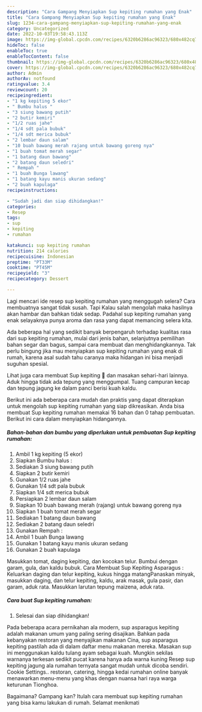```yaml
---
description: "Cara Gampang Menyiapkan Sup kepiting rumahan yang Enak"
title: "Cara Gampang Menyiapkan Sup kepiting rumahan yang Enak"
slug: 1234-cara-gampang-menyiapkan-sup-kepiting-rumahan-yang-enak
category: Uncategorized
date: 2022-10-03T19:58:43.113Z
image: https://img-global.cpcdn.com/recipes/6320b6286ac96323/680x482cq70/sup-kepiting-rumahan-foto-resep-utama.jpg
hideToc: false
enableToc: true
enableTocContent: false
thumbnail: https://img-global.cpcdn.com/recipes/6320b6286ac96323/680x482cq70/sup-kepiting-rumahan-foto-resep-utama.jpg
cover: https://img-global.cpcdn.com/recipes/6320b6286ac96323/680x482cq70/sup-kepiting-rumahan-foto-resep-utama.jpg
author: Admin
authorAv: notfound
ratingvalue: 3.4
reviewcount: 20
recipeingredient:
- "1 kg kepiting 5 ekor"
- " Bumbu halus "
- "3 siung bawang putih"
- "2 butir kemiri"
- "1/2 ruas jahe"
- "1/4 sdt pala bubuk"
- "1/4 sdt merica bubuk"
- "2 lembar daun salam"
- "10 buah bawang merah rajang untuk bawang goreng nya"
- "1 buah tomat merah segar"
- "1 batang daun bawang"
- "2 batang daun seledri"
- " Rempah "
- "1 buah Bunga lawang"
- "1 batang kayu manis ukuran sedang"
- "2 buah kapulaga"
recipeinstructions:

- "Sudah jadi dan siap dihidangkan!"
categories:
- Resep
tags:
- sup
- kepiting
- rumahan

katakunci: sup kepiting rumahan 
nutrition: 214 calories
recipecuisine: Indonesian
preptime: "PT33M"
cooktime: "PT45M"
recipeyield: "3"
recipecategory: Dessert

---
```



Lagi mencari ide resep sup kepiting rumahan yang menggugah selera? Cara membuatnya sangat tidak susah. Tapi Kalau salah mengolah maka hasilnya akan hambar dan bahkan tidak sedap. Padahal sup kepiting rumahan yang enak selayaknya punya aroma dan rasa yang dapat memancing selera kita.


Ada beberapa hal yang sedikit banyak berpengaruh terhadap kualitas rasa dari sup kepiting rumahan, mulai dari jenis bahan, selanjutnya pemilihan bahan segar dan bagus, sampai cara membuat dan menghidangkannya. Tak perlu bingung jika mau menyiapkan sup kepiting rumahan yang enak di rumah, karena asal sudah tahu caranya maka hidangan ini bisa menjadi suguhan spesial.

Lihat juga cara membuat Sup kepiting 🦀 dan masakan sehari-hari lainnya. Aduk hingga tidak ada tepung yang menggumpal. Tuang campuran kecap dan tepung jagung ke dalam panci berisi kuah kaldu.


Berikut ini ada beberapa cara mudah dan praktis yang dapat diterapkan untuk mengolah sup kepiting rumahan yang siap dikreasikan. Anda bisa membuat Sup kepiting rumahan memakai 16 bahan dan 0 tahap pembuatan. Berikut ini cara dalam menyiapkan hidangannya.

<!--inarticleads1-->

##### Bahan-bahan dan bumbu yang diperlukan untuk pembuatan Sup kepiting rumahan:

1. Ambil 1 kg kepiting (5 ekor)
1. Siapkan  Bumbu halus :
1. Sediakan 3 siung bawang putih
1. Siapkan 2 butir kemiri
1. Gunakan 1/2 ruas jahe
1. Gunakan 1/4 sdt pala bubuk
1. Siapkan 1/4 sdt merica bubuk
1. Persiapkan 2 lembar daun salam
1. Siapkan 10 buah bawang merah (rajang) untuk bawang goreng nya
1. Siapkan 1 buah tomat merah segar
1. Sediakan 1 batang daun bawang
1. Sediakan 2 batang daun seledri
1. Gunakan  Rempah :
1. Ambil 1 buah Bunga lawang
1. Gunakan 1 batang kayu manis ukuran sedang
1. Gunakan 2 buah kapulaga


Masukkan tomat, daging kepiting, dan kocokan telur. Bumbui dengan garam, gula, dan kaldu bubuk. Cara Membuat Sup Kepiting Asparagus : Keluarkan daging dan telur kepiting, kukus hingga matangPanaskan minyak, masukkan daging, dan telur kepiting, kaldu, arak masak, gula pasir, dan garam, aduk rata. Masukkan larutan tepung maizena, aduk rata. 

<!--inarticleads2-->

##### Cara buat Sup kepiting rumahan:


1. Selesai dan siap dihidangkan!

Pada beberapa acara pernikahan ala modern, sup asparagus kepiting adalah makanan umum yang paling sering disajikan. Bahkan pada kebanyakan restoran yang menyajikan makanan Cina, sup asparagus kepiting pastilah ada di dalam daftar menu makanan mereka. Masakan sup ini menggunakan kaldu tulang ayam sebagai kuah. Mungkin sekilas warnanya terkesan sedikit pucat karena hanya ada warna kuning Resep sup kepiting jagung ala rumahan ternyata sangat mudah untuk dicoba sendiri. Cookie Settings.. restoran, catering, hingga kedai rumahan online banyak menawarkan menu-menu yang khas dengan nuansa hari raya warga keturunan Tionghoa. 

Bagaimana? Gampang kan? Itulah cara membuat sup kepiting rumahan yang bisa kamu lakukan di rumah. Selamat menikmati

